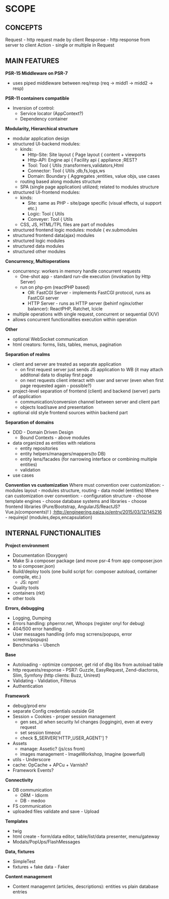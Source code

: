 SCOPE
=======

CONCEPTS
-------
Request     - http request made by client
Response    - http response from server to client
Action      - single or multiple in Request


MAIN FEATURES
-------

**PSR-15 Middleware on PSR-7**
- uses piped middleware between req/resp (req -> midd1 -> midd2 -> resp)

**PSR-11 containers compatible**
- Inversion of control:
    - Service locator (AppContext?)
    - Dependency container

**Modularity, Hierarchical structure**
- modular application design
- structured UI-backend modules:
    - kinds:
        - Http-Site: Site layout { Page layout { content + viewports
        - Http-API:  Engine api { Facility api { appliance               ;REST?
        - Tool: Tool { Utils             ;transformers,validators,Html
        - Connector: Tool { Utils           ;db,fs,logs,ws
        - Domain: Boundary { Aggregates     ;entities, value objs, use cases
    - routing based along modules structure
    - SPA (single page application) utilized; related to modules structure
- structured UI-frontend modules:
    - kinds:
        - Site: same as PHP - site/page specific (visual effects, ui support etc.)
        - Logic: Tool { Utils
        - Conveyer: Tool { Utils
    - CSS, JS, HTML/TPL files are part of modules
- structured frontend logic modules:        module { ev.submodules
- structured frontend data(ajax) modules
- structured logic modules
- structured data modules
- structured other modules

**Concurrency, Multioperations**
- concurrency: workers in memory handle concurrent requests
    - One-shot app - standard run-die execution (invokation by Http Server)
    - run on php-pm (reactPHP based)
        - OR: FastCGI Server - implements FastCGI protocol, runs as FastCGI server
        - HTTP Server - runs as HTTP server (behinf nginx/other balancer): ReactPHP, Ratchet, Icicle
- multiple operations with single request, concurrent or sequential (X/V)
- allows concurrent functionalities execution within operation

**Other**
- optional WebSocket communication
- html creators: forms, lists, tables, menus, pagination

**Separation of realms**
- client and server are treated as separate application
    - on first request server just sends JS application to WB (it may attach additonal data to display first page
    - on next requests client interact with user and server (even when first page requested again - possible?)
- project-level separation of frontend (client) and backend (server) parts of application
    - communication/conversion channel between server and client part
    - objects load/save and presentation
- optional old style frontend sources within backend part

**Separation of domains**
- DDD - Domain Driven Design
  - Bound Contexts - above modules
- data organized as entities with relations
    - entity repositories
    - entity helpers/managers/mappers(to DB)
    - entity lens/facades (for narrowing interface or combining multiple entities)
    - validation
- use cases

**Convention vs customization**
Where must convention over customization:
    - modules layout
    - modules structure, routing
    - data model (entities)
Where can customization over convention:
    - configuration structure
    - choose template engines
    - choose database systems and libraries
    - choose frontend libraries (Pure/Bootstrap, AngularJS/ReactJS? Vue.js(components)! ) ;http://engineering.paiza.io/entry/2015/03/12/145216
        - requirejs! (modules,deps,encapsulation)


INTERNAL FUNCTIONALITIES
-------

**Project environment**
- Documentation (Doxygen)
- Make Si a composer package (and move psr-4 from app composer.json to si composer.json)
- Build/deploy tools (one build script for: composer autoload, container compile, etc.)
    - JS: npm!
- Quality tools
- containers (rkt)
- other tools

**Errors, debugging**
- Logging, Dumping
- Errors handling: phperror.net, Whoops (register onyl for debug)
- 404/500 error handling
- User messages handling (info msg scrrens/popups, error screens/popups)
- Benchmarks - Ubench

**Base**
- Autoloading - optimize composer, get rid of dbg libs from autoload table
- http requests/response - PSR7: Guzzle, EasyRequest, Zend-diactoros, Slim, Symfony            (http clients: Buzz, Unirest)
- Validating - Validation, Filterus
- Authentication

**Framework**
- debug/prod env
- separate Config credentials outside Git
- Session + Cookies - proper session management
    - gen ses_id when security lvl changes (loggingin), even at every request
    - set session timeout
    - check $_SERVER['HTTP_USER_AGENT'] ?
- Assets
    - manage: Assetic?  (js/css from)
    - images management - ImageWorkshop, Imagine (powerfull)
- utils - Underscore
- cache: OpCache + APCu + Varnish?
- Framework Events?

**Connectivity**
- DB communication
    - ORM - Idiorm
    - DB - medoo
- FS communication
- uploaded files validate and save - Upload

**Templates**
- twig
- html create - form/data editor, table/list/data presenter, menu/gateway
- Modals/PopUps/FlashMessages

**Data, fixtures**
- SimpleTest
- fixtures + fake data - Faker

**Content management**
- Content managemnt (articles, descriptions): entities vs plain database entries
